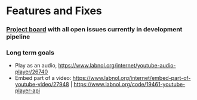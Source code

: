 # Features and Fixes

### [Project board](https://github.com/users/realChakrawarti/projects/5) with all open issues currently in development pipeline


### Long term goals
- Play as an audio, https://www.labnol.org/internet/youtube-audio-player/26740
- Embed part of a video: https://www.labnol.org/internet/embed-part-of-youtube-video/27948 | https://www.labnol.org/code/19461-youtube-player-api



